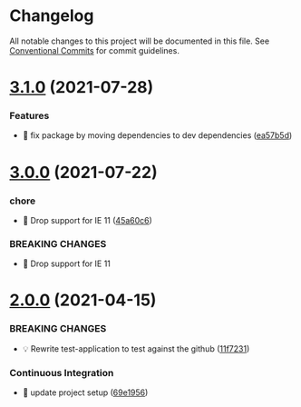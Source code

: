 # Changelog

All notable changes to this project will be documented in this file. See
[Conventional Commits](https://conventionalcommits.org) for commit guidelines.

# [3.1.0](https://github.com/ng-apimock/test-application/compare/v3.0.0...v3.1.0) (2021-07-28)


### Features

* 🎸 fix package by moving dependencies to dev dependencies ([ea57b5d](https://github.com/ng-apimock/test-application/commit/ea57b5d8b0521b3b8c559bc559bd3da5b2cd2c14))

# [3.0.0](https://github.com/ng-apimock/test-application/compare/v2.0.0...v3.0.0) (2021-07-22)


### chore

* 🤖 Drop support for IE 11 ([45a60c6](https://github.com/ng-apimock/test-application/commit/45a60c6c7dc76decda8c7b0c4ffb1ebb664407c0))


### BREAKING CHANGES

* 🧨 Drop support for IE 11

# [2.0.0](https://github.com/ng-apimock/test-application/compare/v1.0.17...v2.0.0) (2021-04-15)


### BREAKING CHANGES

* 💡 Rewrite test-application to test against the github ([11f7231](https://github.com/ng-apimock/test-application/commit/11f7231acdf0379447d17739b869786d25c9507f))


### Continuous Integration

* 💄 update project setup ([69e1956](https://github.com/ng-apimock/test-application/commit/69e1956c4ac052453315c2c025bf7e18675c408f))
